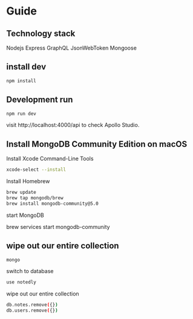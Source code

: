 # Guide

## Technology stack

Nodejs
Express
GraphQL
JsonWebToken
Mongoose

## install dev

```sh
npm install
```

## Development run

```sh
npm run dev
```

visit http://localhost:4000/api to check Apollo Studio.

## Install MongoDB Community Edition on macOS

Install Xcode Command-Line Tools

```bash
xcode-select --install
```

Install Homebrew

```bash
brew update
brew tap mongodb/brew
brew install mongodb-community@5.0
```

start MongoDB

brew services start mongodb-community

## wipe out our entire collection

```sh
mongo
```

switch to database

```sh
use notedly
```

wipe out our entire collection

```sh
db.notes.remove({})
db.users.remove({})
```
